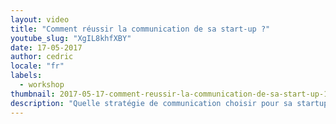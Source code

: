 ```yaml
---
layout: video
title: "Comment réussir la communication de sa start-up ?"
youtube_slug: "XgIL8khfXBY"
date: 17-05-2017
author: cedric
locale: "fr"
labels:
  - workshop
thumbnail: 2017-05-17-comment-reussir-la-communication-de-sa-start-up-1.jpg
description: "Quelle stratégie de communication choisir pour sa startup ? Existe-t-il une recette miracle pour créer le buzz ? Faut-il utiliser les dernières technologies en vogue (réalité augmentée, VR, chatbots, ...) ? Thomas Ceccaldi, directeur du développement chez Buzzman et cofondateur de Productman & Roadstr vous accompagne lors des premiers pas de votre réflexion."
---
```

